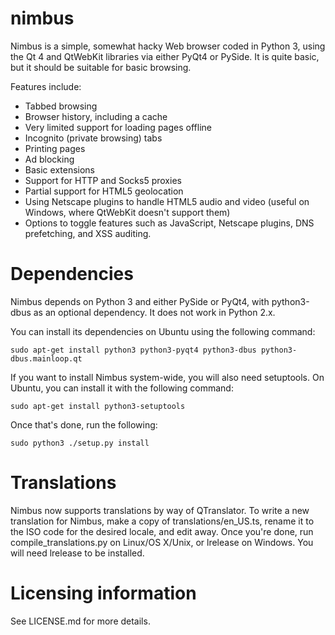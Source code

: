 nimbus
======

Nimbus is a simple, somewhat hacky Web browser coded in Python 3, using the
Qt 4 and QtWebKit libraries via either PyQt4 or PySide. It is quite basic, but
it should be suitable for basic browsing.

Features include:
* Tabbed browsing
* Browser history, including a cache
* Very limited support for loading pages offline
* Incognito (private browsing) tabs
* Printing pages
* Ad blocking
* Basic extensions
* Support for HTTP and Socks5 proxies
* Partial support for HTML5 geolocation
* Using Netscape plugins to handle HTML5 audio and video (useful on Windows,
  where QtWebKit doesn't support them)
* Options to toggle features such as JavaScript, Netscape plugins, DNS
  prefetching, and XSS auditing.

Dependencies
======

Nimbus depends on Python 3 and either PySide or PyQt4, with python3-dbus as
an optional dependency. It does not work in Python 2.x.

You can install its dependencies on Ubuntu using the following command:

    sudo apt-get install python3 python3-pyqt4 python3-dbus python3-dbus.mainloop.qt

If you want to install Nimbus system-wide, you will also need setuptools. On
Ubuntu, you can install it with the following command:

    sudo apt-get install python3-setuptools

Once that's done, run the following:

    sudo python3 ./setup.py install

Translations
======

Nimbus now supports translations by way of QTranslator. To write a new
translation for Nimbus, make a copy of translations/en_US.ts, rename it to the
ISO code for the desired locale, and edit away. Once you're done, run
compile_translations.py on Linux/OS X/Unix, or lrelease on Windows. You will
need lrelease to be installed.

Licensing information
======

See LICENSE.md for more details.
